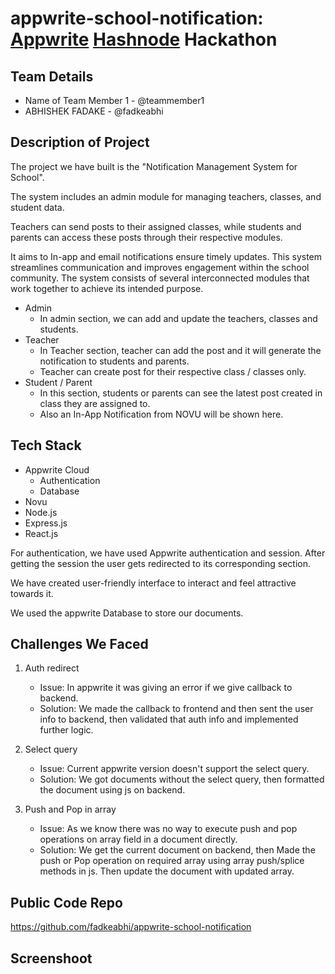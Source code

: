 # appwrite-school-notification: [Appwrite](https://appwrite.io) [Hashnode](https://hashnode.com) Hackathon

## Team Details

- Name of Team Member 1 - @teammember1
- ABHISHEK FADAKE - @fadkeabhi

## Description of Project

The project we have built is the "Notification Management System for School".

The system includes an admin module for managing teachers, classes, and student data.

Teachers can send posts to their assigned classes, while students and parents can access these posts through their respective modules.

It aims to In-app and email notifications ensure timely updates. This system streamlines communication and improves engagement within the school community. The system consists of several interconnected modules that work together to achieve its intended purpose.

- Admin
    - In admin section, we can add and update the teachers, classes and students.
- Teacher
    - In Teacher section, teacher can add the post and it will generate the notification to students and parents.
    - Teacher can create post for their respective class / classes only.
- Student / Parent
    - In this section, students or parents can see the latest post created in class they are assigned to.
    - Also an In-App Notification from NOVU will be shown here.

## Tech Stack


- Appwrite Cloud
    - Authentication
    - Database
- Novu
- Node.js
- Express.js
- React.js

For authentication, we have used Appwrite authentication and session. After getting the session the user gets redirected to its corresponding section.

We have created user-friendly interface to interact and feel attractive towards it.

We used the appwrite Database to store our documents.



## Challenges We Faced

1. Auth redirect
    - Issue: In appwrite it was giving an error if we give callback to backend.
    - Solution: We made the callback to frontend and then sent the user info to backend, then validated that auth info and implemented further logic.

2. Select query
    - Issue: Current appwrite version doesn't support the select query. 
    - Solution: We got documents without the select query, then formatted the document using js on backend.

3. Push and Pop in array
    - Issue: As we know there was no way to execute push and pop operations on array field in a document directly.
    - Solution: We get the current document on backend, then Made the push or Pop operation on required array using array push/splice methods in js. Then update the document with updated array.

## Public Code Repo

https://github.com/fadkeabhi/appwrite-school-notification

## Screenshoot

